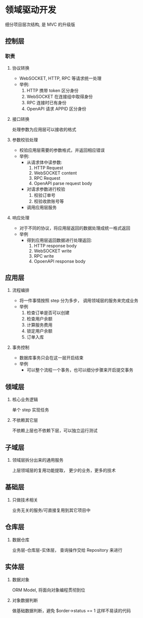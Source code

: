 # 领域驱动开发

细分项目层次结构, 是 MVC 的升级版

## 控制层

### 职责 

1. 协议转换

    - WebSOCKET, HTTP, RPC 等请求统一处理
    - 举例: 
      1. HTTP 携带 token 区分身份
      2. WebSOCKET 在连接组中取得身份
      3. RPC 连接时已有身份
      4. OpenAPI 请求 APPID 区分身份
    

2. 接口转换

    处理参数为应用层可以接收的格式

3. 参数校验处理

    - 校验应用层需要的参数格式，并返回相应错误
    - 举例:
        - 从请求体中读参数:
            1. HTTP Request
            2. WebSOCKET content
            3. RPC Request
            4. OpenAPI parse request body
        - 对请求参数进行校验
            1. 校验订单号
            2. 校验收款账号等
        - 调用应用层服务


4. 响应处理

    - 对于不同的协议，将应用层返回的数据处理成统一格式返回
    - 举例
        - 得到应用层返回数据进行处理返回:
            1. HTTP response body
            2. WebSOCKET write
            3. RPC write
            4. OpoenAPI response body

## 应用层

1. 流程编排

    - 将一件事情按照 step 分为多步， 调用领域层的服务来完成业务
    - 举例
        1. 检查订单是否可以创建
        2. 检查用户余额
        3. 计算服务费用
        4. 锁定用户余额
        5. 订单入库

2. 事务控制

    - 数据库事务只会在这一层开启结束
    - 举例
        - 可以整个流程一个事务，也可以细分步骤来开启提交事务

## 领域层

1. 核心业务逻辑

    单个 step 实现任务

2. 不依赖其它层

    不依赖上层也不依赖下层，可以独立运行测试

## 子域层

1. 领域层拆分出来的通用服务

    上层领域层的复用功能提取， 更少的业务，更多的技术

## 基础层

1. 只做技术相关

    业务无关的服务/可直接复用到其它项目中

## 仓库层

1. 数据仓库

    业务层-仓库层-实体层， 查询操作交给 Repository 来进行

## 实体层

1. 数据对象
    
    ORM Model, 将面向对象编程贯彻到位
    
2. 对象数据判断

    做基础数据判断，避免 $order->status == 1 这样不易读的代码